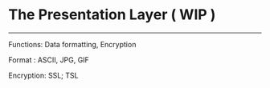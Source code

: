 # The Presentation Layer ( WIP )

---- -- -- - - - 

Functions: Data formatting, Encryption

Format : ASCII, JPG, GIF

Encryption: SSL; TSL
